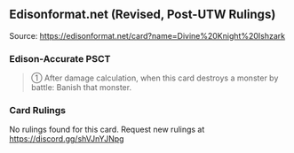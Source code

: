 
## Edisonformat.net (Revised, Post-UTW Rulings)

Source: https://edisonformat.net/card?name=Divine%20Knight%20Ishzark

### Edison-Accurate PSCT

> ① After damage calculation, when this card destroys a monster by battle: Banish that monster.

### Card Rulings

No rulings found for this card. Request new rulings at https://discord.gg/shVJnYJNpg
            
